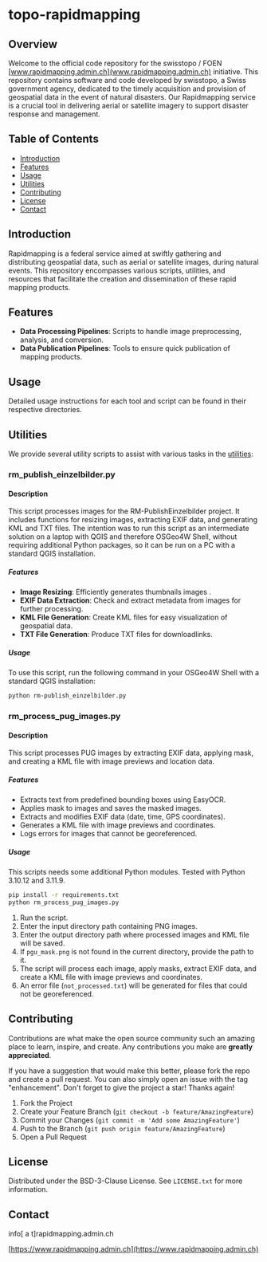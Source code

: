 # topo-rapidmapping

## Overview

Welcome to the official code repository for the swisstopo / FOEN  [www.rapidmapping.admin.ch](www.rapidmapping.admin.ch) initiative. This repository contains software and code developed by swisstopo, a Swiss government agency, dedicated to the timely acquisition and provision of geospatial data in the event of natural disasters. Our Rapidmapping service is a crucial tool in delivering aerial or satellite imagery to support disaster response and management.

## Table of Contents

- [Introduction](#introduction)
- [Features](#features)
- [Usage](#usage)
- [Utilities](#utilities)
- [Contributing](#contributing)
- [License](#license)
- [Contact](#contact)

## Introduction

Rapidmapping is a federal service aimed at swiftly gathering and distributing geospatial data, such as aerial or satellite images, during natural events. This repository encompasses various scripts, utilities, and resources that facilitate the creation and dissemination of these rapid mapping products.

## Features

- **Data Processing Pipelines**: Scripts to handle image preprocessing, analysis, and conversion.
- **Data Publication Pipelines**: Tools to ensure quick publication of mapping products.

## Usage

Detailed usage instructions for each tool and script can be found in their respective directories. 

## Utilities

We provide several utility scripts to assist with various tasks in the [utilities](utilities/):

###  rm_publish_einzelbilder.py
#### Description

This script processes images for the RM-PublishEinzelbilder project. It includes functions for resizing images, extracting EXIF data, and generating KML and TXT files. The intention was to run this script as an intermediate solution on a laptop with QGIS and therefore OSGeo4W Shell, without requiring additional Python packages, so it can be run on a PC with a standard QGIS installation.

#####  Features

- **Image Resizing**: Efficiently generates thumbnails images .
- **EXIF Data Extraction**: Check and extract metadata from images for further processing.
- **KML File Generation**: Create KML files for easy visualization of geospatial data.
- **TXT File Generation**: Produce TXT files for downloadlinks.

##### Usage

To use this script, run the following command in your OSGeo4W Shell with a standard QGIS installation:

```sh
python rm-publish_einzelbilder.py
```
### rm_process_pug_images.py

#### Description
This script processes PUG images by extracting EXIF data, applying mask, and creating a KML file with image previews and location data.

##### Features
- Extracts text from predefined bounding boxes using EasyOCR.
- Applies mask to images and saves the masked images.
- Extracts and modifies EXIF data (date, time, GPS coordinates).
- Generates a KML file with image previews and coordinates.
- Logs errors for images that cannot be georeferenced.

##### Usage
This scripts needs some additional Python modules. Tested with Python 3.10.12 and 3.11.9.
   ```sh
   pip install -r requirements.txt
   python rm_process_pug_images.py
   ```
1. Run the script.
2. Enter the input directory path containing PNG images.
3. Enter the output directory path where processed images and KML file will be saved.
4. If `pgu_mask.png` is not found in the current directory, provide the path to it.
5. The script will process each image, apply masks, extract EXIF data, and create a KML file with image previews and coordinates.
6. An error file (`not_processed.txt`) will be generated for files that could not be georeferenced.


## Contributing

Contributions are what make the open source community such an amazing place to learn, inspire, and create. Any contributions you make are **greatly appreciated**.

If you have a suggestion that would make this better, please fork the repo and create a pull request. You can also simply open an issue with the tag "enhancement".
Don't forget to give the project a star! Thanks again!

1. Fork the Project
2. Create your Feature Branch (`git checkout -b feature/AmazingFeature`)
3. Commit your Changes (`git commit -m 'Add some AmazingFeature'`)
4. Push to the Branch (`git push origin feature/AmazingFeature`)
5. Open a Pull Request

## License

Distributed under the BSD-3-Clause License. See `LICENSE.txt` for more information.

## Contact

info[ a t]rapidmapping.admin.ch

[https://www.rapidmapping.admin.ch](https://www.rapidmapping.admin.ch)
